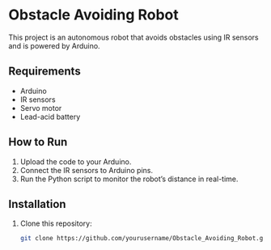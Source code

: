 # Obstacle Avoiding Robot

This project is an autonomous robot that avoids obstacles using IR sensors and is powered by Arduino. 

## Requirements
- Arduino
- IR sensors
- Servo motor
- Lead-acid battery

## How to Run
1. Upload the code to your Arduino.
2. Connect the IR sensors to Arduino pins.
3. Run the Python script to monitor the robot’s distance in real-time.

## Installation
1. Clone this repository:
   ```bash
   git clone https://github.com/yourusername/Obstacle_Avoiding_Robot.git
